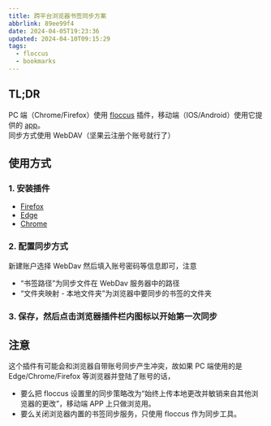 ```yaml
---
title: 跨平台浏览器书签同步方案
abbrlink: 89ee99f4
date: 2024-04-05T19:23:36
updated: 2024-04-10T09:15:29
tags:
  - floccus
  - bookmarks
---
```

## TL;DR

PC 端（Chrome/Firefox）使用 [floccus](https://github.com/floccusaddon/floccus/releases) 插件，移动端（IOS/Android）使用它提供的 [app](https://floccus.org/download)。  
同步方式使用 WebDAV（坚果云注册个账号就行了）

## 使用方式
### 1. 安装插件

- [Firefox](https://addons.mozilla.org/zh-CN/firefox/addon/floccus/)  
- [Edge](https://microsoftedge.microsoft.com/addons/detail/gjkddcofhiifldbllobcamllmanombji)  
- [Chrome](https://chromewebstore.google.com/detail/floccus-bookmarks-sync/fnaicdffflnofjppbagibeoednhnbjhg)

### 2. 配置同步方式

新建账户选择 WebDav 然后填入账号密码等信息即可，注意

- “书签路径”为同步文件在 WebDav 服务器中的路径
- “文件夹映射 - 本地文件夹”为浏览器中要同步的书签的文件夹
### 3. 保存，然后点击浏览器插件栏内图标以开始第一次同步

## 注意

这个插件有可能会和浏览器自带账号同步产生冲突，故如果 PC 端使用的是 Edge/Chrome/Firefox 等浏览器并登陆了账号的话，

- 要么把 floccus 设置里的同步策略改为“始终上传本地更改并敏销来自其他浏览器的更改”，移动端 APP 上只做浏览用。
- 要么关闭浏览器内置的书签同步服务，只使用 floccus 作为同步工具。
